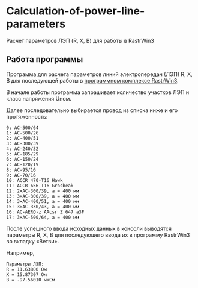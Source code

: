 # Calculation-of-power-line-parameters
Расчет параметров ЛЭП (R, X, B) для работы в RastrWin3
## Работа программы
Программа для расчета параметров линий электропередач (ЛЭП) R, X, B для последующей работы в [программном комплексе RastrWin3](https://www.rastrwin.ru/rastr/index.php).

В начале работы программа запрашивает количество участков ЛЭП и класс напряжения Uном.

Далее последовательно выбирается провод из списка ниже и его протяженность:
```
0: АС-500/64
1: АС-500/26
2: АС-400/51
3: АС-300/39
4: АС-240/32
5: АС-185/29
6: АС-150/24
7: АС-120/19
8: АС-95/16
9: АС-70/16
10: ACCR 470-T16 Hawk
11: ACCR 656-T16 Grosbeak
12: 2×АС-300/39, a = 400 мм
13: 3×АС-300/39, a = 400 мм
14: 3×АС-400/51, a = 400 мм
15: 3×АС-330/43, a = 400 мм
16: АС-AERO-z AAcsr Z 647 a3F
17: 3×АС-500/64, a = 400 мм
```

После успешного ввода исходных данных в консоли выводятся параметры R, X, B для последующего ввода их в программу RastrWin3 во вкладку «Ветви».

Например, 
```
Параметры ЛЭП:
R = 11.63800 Ом
X = 15.87307 Ом
B = -97.56010 мкСм
```
